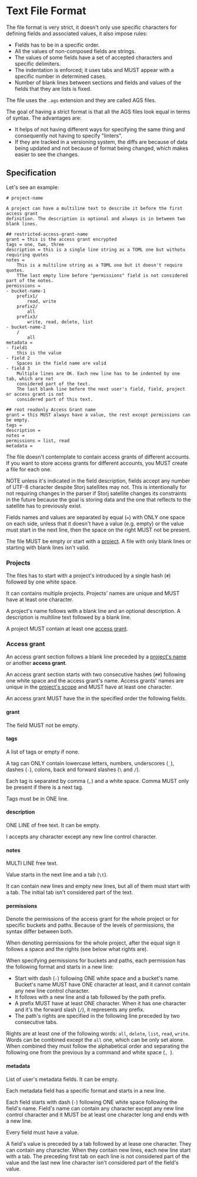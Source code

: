 # Text File Format

The file format is very strict, it doesn't only use specific characters for defining fields and
associated values, it also impose rules:
- Fields has to be in a specific order.
- All the values of non-composed fields are strings.
- The values of some fields have a set of accepted characters and specific delimiters.
- The indentation is enforced; it uses tabs and MUST appear with a specific number in determined
  cases.
- Number of blank lines between sections and fields and values of the fields that they are lists is
  fixed.

The file uses the `.ags` extension and they are called AGS files.

The goal of having a strict format is that all the AGS files look equal in terms of syntax. The
advantages are:

- It helps of not having different ways for specifying the same thing and consequently not having to
  specify "linters".
- If they are tracked in a versioning system, the diffs are because of data being updated and not
  because of format being changed, which makes easier to see the changes.

## Specification

Let's see an example:

```
# project-name

A project can have a multiline text to describe it before the first access grant
definition. The description is optional and always is in between two blank lines.

## restricted-access-grant-name
grant = this is the access grant encrypted
tags = one, two, three
description = this is a single line string as a TOML one but withotu requiring quotes
notes =
	This is a multiline string as a TOML one but it doesn't require quotes.
	TThe last empty line before "permissions" field is not considered part of the notes.
permissions =
- bucket-name-1
	prefix1/
		read, write
	prefix2/
		all
	prefix3/
		write, read, delete, list
- bucket-name-2
	/
		all
metadata =
- field1
	this is the value
- field 2
	Spaces in the field name are valid
- field 3
	Multiple lines are OK. Each new line has to be indented by one tab, which are not
	considered part of the text.
	The last blank line before the next user's field, field, project or access grant is not
	considered part of this text.

## root readonly Access Grant name
grant = this MUST always have a value, the rest except permissions can be empty.
tags =
description =
notes =
permissions = list, read
metadata =

```

The file doesn't contemplate to contain access grants of different accounts. If you want to store
access grants for different accounts, you MUST create a file for each one.

NOTE unless it's indicated in the field description, fields accept any number of UTF-8 character
despite Storj satellites may not. This is intentionally for not requiring changes in the parser if
Storj satellite changes its constraints in the future because the goal is storing data and the one
that reflects to the satellite has to previously exist.

Fields names and values are separated by equal (`=`) with ONLY one space on each side, unless that
it doesn't have a value (e.g. empty) or the value must start in the next line, then the space on the
right MUST not be present.

The file MUST be empty or start with a [project](#projects). A file with only blank lines or
starting with blank lines isn't valid.

### Projects

The files has to start with a project's introduced by a single hash (`#`) followed by one white
space.

It can contains multiple projects. Projects' names are unique and MUST have at least one character.

A project's name follows with a blank line and an optional description. A description is multiline
text followed by a blank line.

A project MUST contain at least one [access grant](#access-grant).

### Access grant

An access grant section follows a blank line preceded by a [project's name](#projects) or another
__access grant__.

An access grant section starts with two consecutive hashes (`##`) following one white space and the
access grant's name. Access grants' names are unique in the [project's scope](#projects) and MUST
have at least one character.

An access grant MUST have the in the specified order the following fields.

#### grant

The field MUST not be empty.

#### tags

A list of tags or empty if none.

A tag can ONLY contain lowercase letters, numbers, underscores (`_`), dashes (`-`), colons, back and
forward slashes (`\` and `/`).

Each tag is separated by comma (`,`) and a white space. Comma MUST only be present if there is a
next tag.

Tags must be in ONE line.

#### description

ONE LINE of free text. It can be empty.

I accepts any character except any new line control character.

#### notes

MULTI LINE free text.

Value starts in the next line and a tab (`\t`).

It can contain new lines and empty new lines, but all of them must start with a tab. The initial
tab isn't considered part of the text.

#### permissions

Denote the permissions of the access grant for the whole project or for specific buckets and paths.
Because of the levels of permissions, the syntax differ between both.

When denoting permissions for the whole project, after the equal sign it follows a space and the
rights (see below what rights are).

When specifying permissions for buckets and paths, each permission has the following format and
starts in a new line:

- Start with dash (`-`) following ONE white space and a bucket's name. Bucket's name MUST have ONE
character at least, and it cannot contain any new line control character.
- It follows with a new line and a tab followed by the path prefix.
- A prefix MUST have at least ONE character. When it has one character and it's the forward slash
(`/`), it represents any prefix.
- The path's rights are specified in the following line preceded by two consecutive tabs.

Rights are at least one of the following words: `all`, `delete`, `list`, `read`, `write`. Words can
be combined except the `all` one, which can be only set alone. When combined they must follow the
alphabetical order and separating the following one from the previous by a command and white space
(`, `).

#### metadata

List of user's metadata fields. It can be empty.

Each metadata field has a specific format and starts in a new line.

Each field starts with dash (`-`) following ONE white space following the field's name. Field's name
can contain any character except any new line control character and it MUST be at least one
character long and ends with a new line.

Every field must have a value.

A field's value is preceded by a tab followed by at lease one character. They can contain any
character. When they contain new lines, each new line start with a tab. The preceding first tab on
each line is not considered part of the value and the last new line character isn't considered part
of the field's value.
